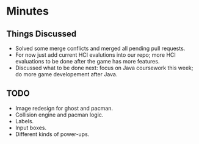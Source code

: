 # Minutes

## Things Discussed

- Solved some merge conflicts and merged all pending pull requests.
- For now just add current HCI evalutions into our repo;
  more HCI evaluations to be done after the game has more features.
- Discussed what to be done next: focus on Java coursework this week;
  do more game developement after Java.

## TODO

- Image redesign for ghost and pacman.
- Collision engine and pacman logic.
- Labels.
- Input boxes.
- Different kinds of power-ups.

